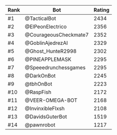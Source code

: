 Rank|Bot|Rating
---|---|---
#1|@TacticalBot|2434
#2|@ElPeonElectrico|2356
#3|@CourageousCheckmate7|2352
#4|@GoblinAjedrezAI|2329
#5|@Ghost_HunteR2998|2302
#6|@PINEAPPLEMASK|2295
#7|@Speeedrunchessgames|2295
#8|@DarkOnBot|2245
#9|@tbhOnBot|2223
#10|@RaspFish|2172
#11|@VEER-OMEGA-BOT|2168
#12|@InvinxibleFlxsh|2108
#13|@DavidsGuterBot|1519
#14|@pawnrobot|1217
